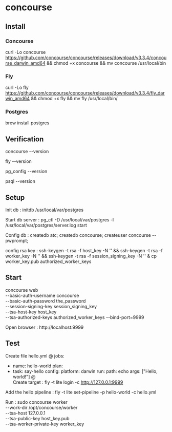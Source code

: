 # concourse

## Install 
### Concourse
curl -Lo concourse https://github.com/concourse/concourse/releases/download/v3.3.4/concourse_darwin_amd64 && chmod +x concourse && mv concourse /usr/local/bin

### Fly
curl -Lo fly https://github.com/concourse/concourse/releases/download/v3.3.4/fly_darwin_amd64 && chmod +x fly && mv fly /usr/local/bin/

### Postgres 
brew install postgres

## Verification 

concourse --version

fly --version

pg_config --version 

psql --version

## Setup
Init db : initdb /usr/local/var/postgres

Start db server : pg_ctl -D /usr/local/var/postgres -l /usr/local/var/postgres/server.log start

Config db : createdb atc; createdb concourse; createuser concourse --pwprompt;

config rsa key : ssh-keygen -t rsa -f host_key -N '' && ssh-keygen -t rsa -f worker_key -N '' && ssh-keygen -t rsa -f session_signing_key -N '' & cp worker_key.pub authorized_worker_keys

## Start 

concourse web \
  --basic-auth-username concourse \
  --basic-auth-password the_password \
  --session-signing-key session_signing_key \
  --tsa-host-key host_key \
  --tsa-authorized-keys authorized_worker_keys
  --bind-port=9999
  
  Open browser : http://localhost:9999
  
 ## Test
 Create file hello.yml
@ 
jobs:
 - name: hello-world
  plan:
  - task: say-hello
    config:
      platform: darwin
      run:
        path: echo
        args: ["Hello, world!"]
@      
  Create target  : fly -t lite login -c http://127.0.0.1:9999
  
  Add the hello pipeline : fly -t lite set-pipeline -p hello-world -c hello.yml
  
  Run : 
  sudo concourse worker \
  --work-dir /opt/concourse/worker \
  --tsa-host 127.0.0.1 \
  --tsa-public-key host_key.pub \
  --tsa-worker-private-key worker_key
        
